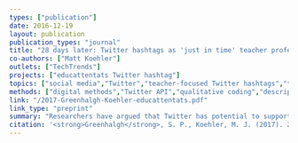 ```yaml
---
types: ["publication"]
date: 2016-12-19
layout: publication
publication_types: "journal"
title: "28 days later: Twitter hashtags as 'just in time' teacher professional development"
co-authors: ["Matt Koehler"]
outlets: ["TechTrends"]
projects: ["educattentats Twitter hashtag"]
topics: ["social media","Twitter","teacher-focused Twitter hashtags","teacher professional learning","France"]
methods: ["digital methods","Twitter API","qualitative coding","descriptive statistics","network analysis","geolocation"]
link: "/2017-Greenhalgh-Koehler-educattentats.pdf"
link_type: "preprint"
summary: "Researchers have argued that Twitter has potential to support high-quality professional development (PD) that can respond to teachers’ questions and concerns just in time and “on the spot.” Yet, very little attention has been paid to instances where Twitter has made just-in-time learning possible. In this paper, we examine one instance of timely professional development on Twitter, in which 3,598 users used an educational hashtag—#educattentats—to create a temporary affinity space supporting French teachers preparing to discuss recent terrorist attacks with their students. We describe this just-in-time PD by focusing on participants and modes of participation, the spread of the hashtag in its first hours and the growth and eventual decline of the hashtag over the course of 28 days. The results of this study suggest that #educattentats served effectively as just-in-time professional development for teachers. Implications for research and practice are discussed."
citation: '<strong>Greenhalgh</strong>, S. P., Koehler, M. J. (2017). 28 days later: Twitter hashtags as "just in time" teacher professional development. <em>TechTrends</em>, <em>61</em>(3), 273–281. <a href="https://doi.org/10.1007/s11528-016-0142-4">https://doi.org/10.1007/s11528-016-0142-4</a>'
---
```

